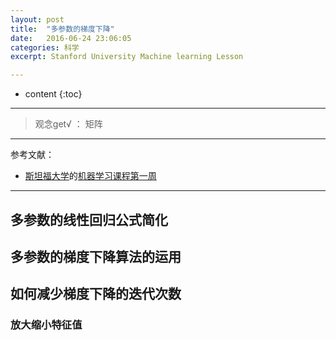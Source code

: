 ```yaml
---
layout: post
title:  "多参数的梯度下降"
date:   2016-06-24 23:06:05
categories: 科学
excerpt: Stanford University Machine learning Lesson

---
```


* content
{:toc}

---

> 观念get√ ： 矩阵


---

参考文献：

* [斯坦福大学](https://art.calarts.edu/)的[机器学习课程第一周](https://www.coursera.org/learn/machine-learning/home/week/1)

---


## 多参数的线性回归公式简化

## 多参数的梯度下降算法的运用

## 如何减少梯度下降的迭代次数

### 放大缩小特征值
